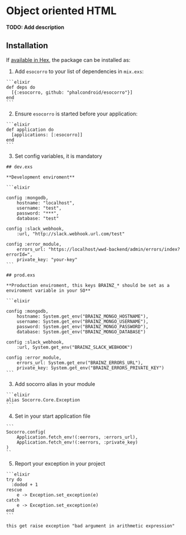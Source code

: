 # Object oriented HTML

**TODO: Add description**

## Installation

If [available in Hex](https://hex.pm/docs/publish), the package can be installed as:

  1. Add `esocorro` to your list of dependencies in `mix.exs`:

    ```elixir
    def deps do
      [{:esocorro, github: "phalcondroid/esocorro"}]
    end
    ```

  2. Ensure `esocorro` is started before your application:

    ```elixir
    def application do
      [applications: [:esocorro]]
    end
    ```

  3. Set config variables, it is mandatory

    ## dev.exs

    **Development enviroment**

    ```elixir

    config :mongodb,
        hostname: "localhost",
        username: "test",
        password: "***",
        database: "test"

    config :slack_webhook,
        :url, "http://slack.webhook.url.com/test"

    config :error_module,
        errors_url: "https://localhost/wwd-backend/admin/errors/index?errorId=",
        private_key: "your-key"
    ```

    ## prod.exs

    **Production enviroment, this keys BRAINZ_* should be set as a enviroment variable in your SO**

    ```elixir

    config :mongodb,
        hostname: System.get_env("BRAINZ_MONGO_HOSTNAME"),
        username: System.get_env("BRAINZ_MONGO_USERNAME"),
        password: System.get_env("BRAINZ_MONGO_PASSWORD"),
        database: System.get_env("BRAINZ_MONGO_DATABASE")

    config :slack_webhook,
        :url, System.get_env("BRAINZ_SLACK_WEBHOOK")

    config :error_module,
        errors_url: System.get_env("BRAINZ_ERRORS_URL"),
        private_key: System.get_env("BRAINZ_ERRORS_PRIVATE_KEY")
    ```

  3. Add socorro alias in your module

    ```elixir
    alias Socorro.Core.Exception
    ```

  4. Set in your start application file

    ```
    Socorro.config(
        Application.fetch_env!(:eerrors, :errors_url),
        Application.fetch_env!(:eerrors, :private_key)
    )
    ``

  5. Report your exception in your project

    ```elixir
    try do
      :dodod + 1
    rescue 
        e -> Exception.set_exception(e)
    catch 
        e -> Exception.set_exception(e)
    end
    ```

    this get raise exception "bad argument in arithmetic expression"



